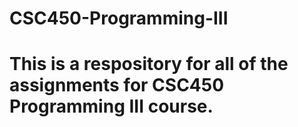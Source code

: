 # CSC450-Programming-III

# This is a respository for all of the assignments for CSC450 Programming III course.

